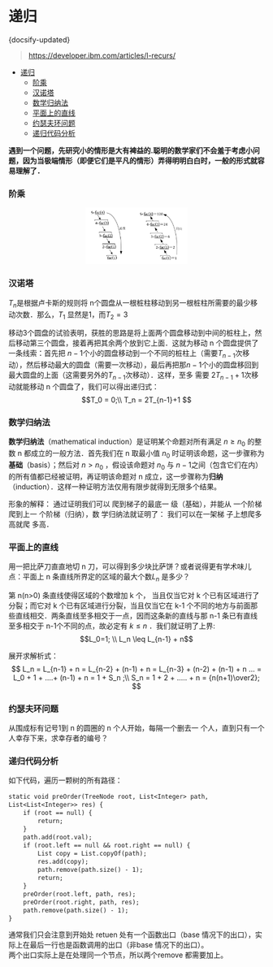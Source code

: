 #  递归
{docsify-updated}

> https://developer.ibm.com/articles/l-recurs/

- [递归](#递归)
	- [阶乘](#阶乘)
	- [汉诺塔](#汉诺塔)
	- [数学归纳法](#数学归纳法)
	- [平面上的直线](#平面上的直线)
	- [约瑟夫环问题](#约瑟夫环问题)
	- [递归代码分析](#递归代码分析)

**遇到一个问题，先研究小的情形是大有裨益的.聪明的数学家们不会羞于考虑小问题，因为当极端情形（即便它们是平凡的情形）弄得明明白白时，一般的形式就容易理解了．**

### 阶乘
<center><img src="pics/recursion.jpg" width="40%"></center>


### 汉诺塔
$T_n$是根据卢卡斯的规则将 n个圆盘从一根桩柱移动到另一根桩柱所需要的最少移动次数．那么，$T_1$ 显然是1，而$T_2=3$ 

移动3个圆盘的试验表明，获胜的思路是将上面两个圆盘移动到中间的桩柱上，然后移动第三个圆盘，接着再把其余两个放到它上面．这就为移动 n 个圆盘提供了一条线索：首先把 $n-1$个小的圆盘移动到一个不同的桩柱上（需要$T_{n-1}$次移动），然后移动最大的圆盘（需要一次移动），最后再把那$n-1$个小的圆盘移回到最大圆盘的上面（这需要另外的$T_{n-1}$次移动）．这样，至多
需要 $2T_{n-1}+1$次移动就能移动 n 个圆盘了，我们可以得出递归式：
$$T_0 = 0;\\ T_n = 2T_{n-1}+1 $$

### 数学归纳法
**数学归纳法**（mathematical induction）是证明某个命题对所有满足 $n≥n_0$ 的整数 n 都成立的一般方法．首先我们在 n 取最小值 $n_0$ 时证明该命题，这一步骤称为**基础**（basis）；然后对 $n > n_0$ ，假设该命题对 $n_0$ 与 $n-1$之间（包含它们在内）的所有值都已经被证明，再证明该命题对 n 成立，这一步骤称为**归纳**（induction）．这样一种证明方法仅用有限步就得到无限多个结果。

形象的解释： 通过证明我们可以 爬到梯子的最底一 级（基础），并能从 一个阶梯爬到上一 个阶梯（归纳），数 学归纳法就证明了： 我们可以在一架梯 子上想爬多高就爬 多高．

### 平面上的直线
用一把比萨刀直直地切 n 刀，可以得到多少块比萨饼？或者说得更有学术味儿点：平面上 n 条直线所界定的区域的最大个数$L_n$ 是多少？

第 n(n>0) 条直线使得区域的个数增加 k 个， 当且仅当它对 k 个已有区域进行了分裂；而它对 k 个已有区域进行分裂，当且仅当它在 k-1 个不同的地方与前面那些直线相交．两条直线至多相交于一点，因而这条新的直线与那 n-1 条已有直线至多相交于 n-1个不同的点，故必定有 $k\leq n$ ．我们就证明了上界:
$$L_0=1; \\ L_n \leq L_{n-1} + n$$

展开求解析式：
$$
L_n = L_{n-1} + n
    = L_{n-2} + (n-1) + n
	= L_{n-3} + (n-2) + (n-1) + n
	...
	= L_0 + 1 + ....+ (n-1) + n
	= 1 + S_n ;\\
S_n = 1 + 2 + ..... + n = {n(n+1)\over2};
$$

### 约瑟夫环问题
从围成标有记号1到 n 的圆圈的 n 个人开始，每隔一个删去一 个人，直到只有一个人幸存下来，求幸存者的编号？


### 递归代码分析
如下代码，遍历一颗树的所有路径：
```
static void preOrder(TreeNode root, List<Integer> path, List<List<Integer>> res) {
	if (root == null) {
		return;
	}
	path.add(root.val);
	if (root.left == null && root.right == null) {
		List copy = List.copyOf(path);
		res.add(copy);
		path.remove(path.size() - 1);
		return;
	}
	preOrder(root.left, path, res);
	preOrder(root.right, path, res);
	path.remove(path.size() - 1);
}
```
通常我们只会注意到开始处 retuen 处有一个函数出口（base 情况下的出口），实际上在最后一行也是函数调用的出口（非base 情况下的出口）。  
两个出口实际上是在处理同一个节点，所以两个remove 都需要加上。